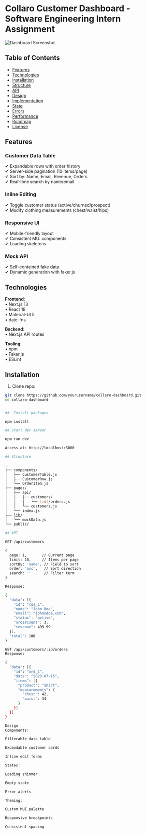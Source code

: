 # Collaro Customer Dashboard - Software Engineering Intern Assignment

![Dashboard Screenshot](https://screenshot.png) <!-- Replace with actual screenshot URL -->

##  Table of Contents
- [Features](#-features)
- [Technologies](#-technologies)
- [Installation](#-installation)
- [Structure](#-structure)
- [API](#-api)
- [Design](#-design)
- [Implementation](#-implementation)
- [State](#-state)
- [Errors](#-errors)
- [Performance](#-performance)
- [Roadmap](#-roadmap)
- [License](#-license)

##  Features
### Customer Data Table
✔ Expandable rows with order history  
✔ Server-side pagination (10 items/page)  
✔ Sort by: Name, Email, Revenue, Orders  
✔ Real-time search by name/email  

### Inline Editing
✔ Toggle customer status (active/churned/prospect)  
✔ Modify clothing measurements (chest/waist/hips)  

### Responsive UI
✔ Mobile-friendly layout  
✔ Consistent MUI components  
✔ Loading skeletons  

### Mock API
✔ Self-contained fake data  
✔ Dynamic generation with faker.js  

##  Technologies
**Frontend**:  
• Next.js 13  
• React 18  
• Material-UI 5  
• date-fns  

**Backend**:  
• Next.js API routes  

**Tooling**:  
• npm  
• Faker.js  
• ESLint  

##  Installation
1. Clone repo:
```bash
git clone https://github.com/yourusername/collaro-dashboard.git
cd collaro-dashboard


##  Install packages

npm install

## Start dev server

npm run dev

Access at: http://localhost:3000

## Structure

.
├── components/
│   ├── CustomerTable.js
│   ├── CustomerRow.js
│   └── OrderItem.js
├── pages/
│   ├── api/
│   │   ├── customers/
│   │   │   └── [id]/orders.js
│   │   └── customers.js
│   └── index.js
├── lib/
│   └── mockData.js
└── public/

## API

GET /api/customers

{
  page: 1,       // Current page
  limit: 10,     // Items per page
  sortBy: 'name', // Field to sort
  order: 'asc',   // Sort direction
  search: ''      // Filter term
}

Response:

{
  "data": [{
    "id": "cus_1",
    "name": "John Doe",
    "email": "john@doe.com",
    "status": "active",
    "orderCount": 3,
    "revenue": 499.99
  }],
  "total": 100
}

GET /api/customers/:id/orders
Response:

{
  "data": [{
    "id": "ord_1",
    "date": "2023-07-15",
    "items": [{
      "product": "Shirt",
      "measurements": {
        "chest": 42,
        "waist": 34
      }
    }]
  }]
}

Design
Components:

Filterable data table

Expandable customer cards

Inline edit forms

States:

Loading shimmer

Empty state

Error alerts

Theming:

Custom MUI palette

Responsive breakpoints

Consistent spacing